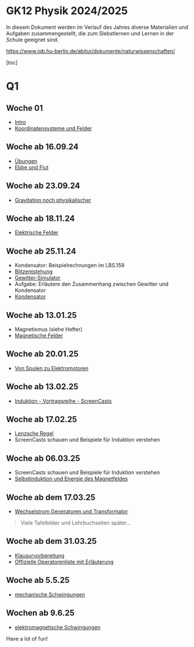 GK12 Physik 2024/2025
======================

In diesem Dokument werden im Verlauf des Jahres diverse Materialien und Aufgaben zusammengestellt, die zum Slebstlernen und Lernen in der Schule geeignet sind.

https://www.iqb.hu-berlin.de/abitur/dokumente/naturwissenschaften/


[toc]

# Q1

## Woche 01

- [Intro](./00_Intro.slides.md)
- [Koordinatensysteme und Felder](./01_Koordinatensysteme_Felder.md)

## Woche ab 16.09.24

- [Übungen](./01_Übungen.md)
- [Ebbe und Flut](./02_Ebbe_und_Flut.md)

## Woche ab 23.09.24

- [Gravitation noch physikalischer](03_Gravitation_Newton.slides.md)


## Woche ab 18.11.24

- [Elektrische Felder](05_elektrische_Felder.md)

## Woche ab 25.11.24

- Kondensator: Beispielrechnungen im LBS.159
- [Blitzentstehung](https://wetteralarm.ch/blog/wie-entsteht-ein-blitz.html)
- [Gewitter-Simulator](https://www.planet-schule.de/mm/gewitter-simulator/)
- Aufgabe: Erläutere den Zusammenhang zwischen Gewitter und Kondensator
- [Kondensator](06_Kondensatoren.md)

## Woche ab 13.01.25

- Magnetismus (siehe Hefter)
- [Magnetische Felder](07_magentische_Felder.md)

## Woche ab 20.01.25

- [Von Spulen zu Elektromotoren](08_Spule_Motor.md)

## Woche ab 13.02.25

- [Induktion - Vortragsreihe - ScreenCasts](./09_Induktion.md)

## Woche ab 17.02.25

- [Lenzsche Regel](./10_Lenzsche_Regel.md)
- ScreenCasts schauen und Beispiele für Induktion verstehen

## Woche ab 06.03.25

- ScreenCasts schauen und Beispiele für Induktion verstehen
- [Selbstinduktion und Energie des Magnetfeldes](11_Spule_als_Energiespeicher.md)

## Woche ab dem 17.03.25

- [Wechselstrom Generatoren und Transformator](12_Generator_Wechselstrom.md)

> Viele Tafelbilder und Lehrbuchseiten später...

## Woche ab dem 31.03.25

- [Klausurvorbereitung](13_Klingeltransformator.md)
- [Offizielle Operatorenliste mit Erläuterung](../Operatoren_IQB_2025.md)

## Woche ab 5.5.25

- [mechanische Schwingungen](14_mechanische_Schwingungen.slides.md)

## Wochen ab 9.6.25

- [elektromagnetische Schwingungen](16_elektromag_Schwingungen.md)

<!--

## Woche nach den Winterferien

- [Magentische Felder ff](07_magentische_Felder.md)

## Weitere Woche

- [Spulen und Motoren](./08_Spule_Motor.md)

## Wieder eine Woche mehr

- [5. PK Simulationen](./5PK-Simulationen.md)
- Präsentationen am ~~10.4.2024~~ 17.4.2024

## Nach den Osterferien



## Montag, den 29.4. und weiter



## Ziemlich viel Zeit in der wir

- Transformator
- Klasusur
- Schwingkreis
- [Schwingungen](./11_Schwingungen.slides.md)

... behandelt haben.

-->

Have a lot of fun!
